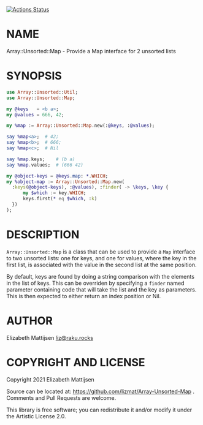 [![Actions Status](https://github.com/lizmat/Array-Unsorted-Map/workflows/test/badge.svg)](https://github.com/lizmat/Array-Unsorted-Map/actions)

NAME
====

Array::Unsorted::Map - Provide a Map interface for 2 unsorted lists

SYNOPSIS
========

```raku
use Array::Unsorted::Util;
use Array::Unsorted::Map;

my @keys   = <b a>;
my @values = 666, 42;

my %map := Array::Unsorted::Map.new(:@keys, :@values);

say %map<a>;  # 42;
say %map<b>;  # 666;
say %map<c>;  # Nil

say %map.keys;    # (b a)
say %map.values;  # (666 42)

my @object-keys = @keys.map: *.WHICH;
my %object-map := Array::Unsorted::Map.new(
  :keys(@object-keys), :@values), :finder( -> \keys, \key {
      my $which := key.WHICH;
      keys.first(* eq $which, :k)
  })
);
```

DESCRIPTION
===========

`Array::Unsorted::Map` is a class that can be used to provide a `Map` interface to two unsorted lists: one for keys, and one for values, where the key in the first list, is associated with the value in the second list at the same position.

By default, keys are found by doing a string comparison with the elements in the list of keys. This can be overriden by specifying a `finder` named parameter containing code that will take the list and the key as parameters. This is then expected to either return an index position or Nil.

AUTHOR
======

Elizabeth Mattijsen <liz@raku.rocks>

COPYRIGHT AND LICENSE
=====================

Copyright 2021 Elizabeth Mattijsen

Source can be located at: https://github.com/lizmat/Array-Unsorted-Map . Comments and Pull Requests are welcome.

This library is free software; you can redistribute it and/or modify it under the Artistic License 2.0.

